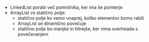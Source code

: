 - LinkedList porabi več pomnilnika, ker ima še pointerje
- ArrayList vs statično polje:
	- statično polje ko vemo vnaprej, koliko elementov bomo rabili
	- ArrayList se dinamično povečuje
	- statično polje bo manjše in hitrejše, ker nima overheada s povečevanjem